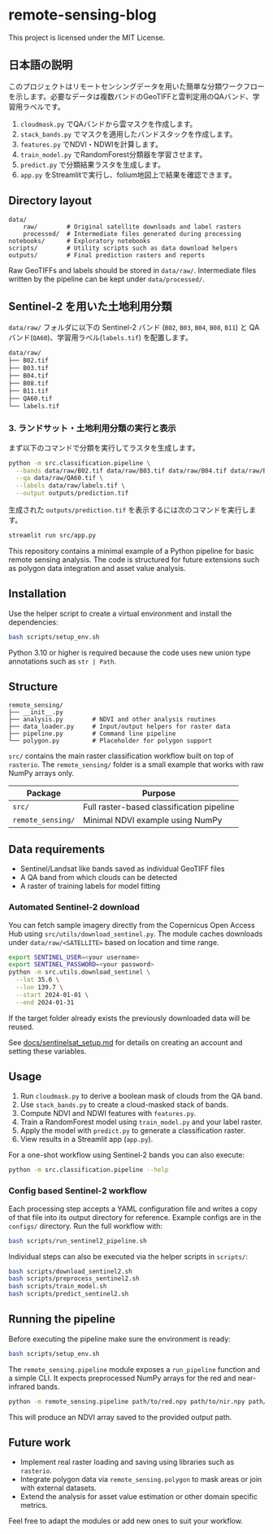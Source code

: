 # remote-sensing-blog

This project is licensed under the MIT License.

## 日本語の説明

このプロジェクトはリモートセンシングデータを用いた簡単な分類ワークフローを示します。必要なデータは複数バンドのGeoTIFFと雲判定用のQAバンド、学習用ラベルです。

1. `cloudmask.py` でQAバンドから雲マスクを作成します。
2. `stack_bands.py` でマスクを適用したバンドスタックを作成します。
3. `features.py` でNDVI・NDWIを計算します。
4. `train_model.py` でRandomForest分類器を学習させます。
5. `predict.py` で分類結果ラスタを生成します。
6. `app.py` をStreamlitで実行し、folium地図上で結果を確認できます。

## Directory layout

```
data/
    raw/        # Original satellite downloads and label rasters
    processed/  # Intermediate files generated during processing
notebooks/      # Exploratory notebooks
scripts/        # Utility scripts such as data download helpers
outputs/        # Final prediction rasters and reports
```

Raw GeoTIFFs and labels should be stored in `data/raw/`. Intermediate files
written by the pipeline can be kept under `data/processed/`.

## Sentinel-2 を用いた土地利用分類

`data/raw/` フォルダに以下の Sentinel-2 バンド (`B02`, `B03`, `B04`, `B08`, `B11`) と
QA バンド(`QA60`)、学習用ラベル(`labels.tif`) を配置します。

```bash
data/raw/
├── B02.tif
├── B03.tif
├── B04.tif
├── B08.tif
├── B11.tif
├── QA60.tif
└── labels.tif
```

### 3. ランドサット・土地利用分類の実行と表示

まず以下のコマンドで分類を実行してラスタを生成します。

```bash
python -m src.classification.pipeline \
  --bands data/raw/B02.tif data/raw/B03.tif data/raw/B04.tif data/raw/B08.tif data/raw/B11.tif \
  --qa data/raw/QA60.tif \
  --labels data/raw/labels.tif \
  --output outputs/prediction.tif
```

生成された `outputs/prediction.tif` を表示するには次のコマンドを実行します。

```bash
streamlit run src/app.py
```

This repository contains a minimal example of a Python pipeline for basic remote sensing analysis. The code is structured for future extensions such as polygon data integration and asset value analysis.

## Installation
Use the helper script to create a virtual environment and install the dependencies:

```bash
bash scripts/setup_env.sh
```

Python 3.10 or higher is required because the code uses new union type
annotations such as `str | Path`.



## Structure

```
remote_sensing/
├── __init__.py
├── analysis.py        # NDVI and other analysis routines
├── data_loader.py     # Input/output helpers for raster data
├── pipeline.py        # Command line pipeline
└── polygon.py         # Placeholder for polygon support
```

`src/` contains the main raster classification workflow built on top of
`rasterio`. The `remote_sensing/` folder is a small example that works with raw
NumPy arrays only.

| Package | Purpose |
| ------- | ------- |
| `src/` | Full raster-based classification pipeline |
| `remote_sensing/` | Minimal NDVI example using NumPy |

## Data requirements

- Sentinel/Landsat like bands saved as individual GeoTIFF files
- A QA band from which clouds can be detected
- A raster of training labels for model fitting

### Automated Sentinel‑2 download

You can fetch sample imagery directly from the Copernicus Open Access Hub using
`src/utils/download_sentinel.py`. The module caches downloads under
`data/raw/<SATELLITE>` based on location and time range.

```bash
export SENTINEL_USER=<your username>
export SENTINEL_PASSWORD=<your password>
python -m src.utils.download_sentinel \
  --lat 35.6 \
  --lon 139.7 \
  --start 2024-01-01 \
  --end 2024-01-31
```

If the target folder already exists the previously downloaded data will be
reused.

See [docs/sentinelsat_setup.md](docs/sentinelsat_setup.md) for details on
creating an account and setting these variables.

## Usage

1. Run `cloudmask.py` to derive a boolean mask of clouds from the QA band.
2. Use `stack_bands.py` to create a cloud-masked stack of bands.
3. Compute NDVI and NDWI features with `features.py`.
4. Train a RandomForest model using `train_model.py` and your label raster.
5. Apply the model with `predict.py` to generate a classification raster.
6. View results in a Streamlit app (`app.py`).

For a one-shot workflow using Sentinel‑2 bands you can also execute:

```bash
python -m src.classification.pipeline --help
```

### Config based Sentinel-2 workflow

Each processing step accepts a YAML configuration file and writes a copy of
that file into its output directory for reference. Example configs are in the
`configs/` directory. Run the full workflow with:

```bash
bash scripts/run_sentinel2_pipeline.sh
```

Individual steps can also be executed via the helper scripts in `scripts/`:

```bash
bash scripts/download_sentinel2.sh
bash scripts/preprocess_sentinel2.sh
bash scripts/train_model.sh
bash scripts/predict_sentinel2.sh
```


## Running the pipeline

Before executing the pipeline make sure the environment is ready:

```bash
bash scripts/setup_env.sh
```

The `remote_sensing.pipeline` module exposes a `run_pipeline` function and a simple CLI. It expects preprocessed NumPy arrays for the red and near-infrared bands.

```bash
python -m remote_sensing.pipeline path/to/red.npy path/to/nir.npy path/to/out.npy
```

This will produce an NDVI array saved to the provided output path.

## Future work

- Implement real raster loading and saving using libraries such as `rasterio`.
- Integrate polygon data via `remote_sensing.polygon` to mask areas or join with external datasets.
- Extend the analysis for asset value estimation or other domain specific metrics.

Feel free to adapt the modules or add new ones to suit your workflow.

